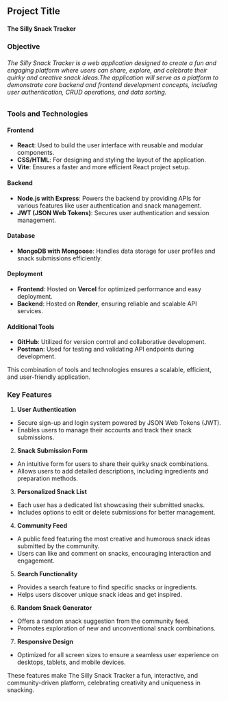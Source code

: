 ## Project Title
#### The Silly Snack Tracker

### Objective
###### The Silly Snack Tracker is a web application designed to create a fun and engaging platform where users can share, explore, and celebrate their quirky and creative snack ideas.The application will serve as a platform to demonstrate core backend and frontend development concepts, including user authentication, CRUD operations, and data sorting.

### Tools and Technologies

#### **Frontend**  
- **React**: Used to build the user interface with reusable and modular components.  
- **CSS/HTML**: For designing and styling the layout of the application.  
- **Vite**: Ensures a faster and more efficient React project setup.  

#### **Backend**  
- **Node.js with Express**: Powers the backend by providing APIs for various features like user authentication and snack management.  
- **JWT (JSON Web Tokens)**: Secures user authentication and session management.  

#### **Database**  
- **MongoDB with Mongoose**: Handles data storage for user profiles and snack submissions efficiently.  

#### **Deployment**  
- **Frontend**: Hosted on **Vercel** for optimized performance and easy deployment.  
- **Backend**: Hosted on **Render**, ensuring reliable and scalable API services.  

#### **Additional Tools**  
- **GitHub**: Utilized for version control and collaborative development.  
- **Postman**: Used for testing and validating API endpoints during development.  

This combination of tools and technologies ensures a scalable, efficient, and user-friendly application.



### Key Features 
1. **User Authentication**
  - Secure sign-up and login system powered by JSON Web Tokens (JWT).  
  - Enables users to manage their accounts and track their snack submissions.  
        
2. **Snack Submission Form**  
  - An intuitive form for users to share their quirky snack combinations.  
  - Allows users to add detailed descriptions, including ingredients and preparation methods.  
        
3. **Personalized Snack List**  
  - Each user has a dedicated list showcasing their submitted snacks.  
  - Includes options to edit or delete submissions for better management.  
        
4. **Community Feed**  
  - A public feed featuring the most creative and humorous snack ideas submitted by the community.  
  - Users can like and comment on snacks, encouraging interaction and engagement.  
        
5. **Search Functionality**  
  - Provides a search feature to find specific snacks or ingredients.  
  - Helps users discover unique snack ideas and get inspired.  

6. **Random Snack Generator**  
  - Offers a random snack suggestion from the community feed.  
  - Promotes exploration of new and unconventional snack combinations.  

7. **Responsive Design**  
  - Optimized for all screen sizes to ensure a seamless user experience on desktops, tablets, and mobile devices.  

These features make The Silly Snack Tracker a fun, interactive, and community-driven platform, celebrating creativity and uniqueness in snacking.










